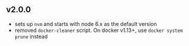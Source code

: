 ## v2.0.0

- sets up `nvm` and starts with node 6.x as the default version
- removed `docker-cleaner` script. On docker v1.13+, use `docker system prune` instead

